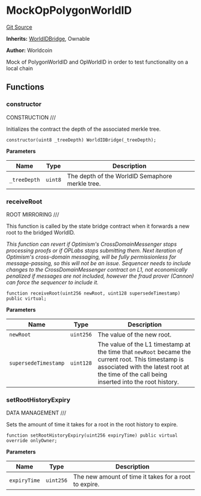 # MockOpPolygonWorldID

[Git Source](https://github.com/worldcoin/world-id-state-bridge/blob/5310dfa83169d2ad2a0eac7fa77c5c40fc5823d0/src/mock/MockOpPolygonWorldID.sol)

**Inherits:** [WorldIDBridge](/src/abstract/WorldIDBridge.sol/abstract.WorldIDBridge.md), Ownable

**Author:** Worldcoin

Mock of PolygonWorldID and OpWorldID in order to test functionality on a local chain

## Functions

### constructor

CONSTRUCTION ///

Initializes the contract the depth of the associated merkle tree.

```solidity
constructor(uint8 _treeDepth) WorldIDBridge(_treeDepth);
```

**Parameters**

| Name         | Type    | Description                                     |
| ------------ | ------- | ----------------------------------------------- |
| `_treeDepth` | `uint8` | The depth of the WorldID Semaphore merkle tree. |

### receiveRoot

ROOT MIRRORING ///

This function is called by the state bridge contract when it forwards a new root to the bridged WorldID.

_This function can revert if Optimism's CrossDomainMessenger stops processing proofs or if OPLabs stops submitting them.
Next iteration of Optimism's cross-domain messaging, will be fully permissionless for message-passing, so this will not
be an issue. Sequencer needs to include changes to the CrossDomainMessenger contract on L1, not economically penalized
if messages are not included, however the fraud prover (Cannon) can force the sequencer to include it._

```solidity
function receiveRoot(uint256 newRoot, uint128 supersedeTimestamp) public virtual;
```

**Parameters**

| Name                 | Type      | Description                                                                                                                                                                                       |
| -------------------- | --------- | ------------------------------------------------------------------------------------------------------------------------------------------------------------------------------------------------- |
| `newRoot`            | `uint256` | The value of the new root.                                                                                                                                                                        |
| `supersedeTimestamp` | `uint128` | The value of the L1 timestamp at the time that `newRoot` became the current root. This timestamp is associated with the latest root at the time of the call being inserted into the root history. |

### setRootHistoryExpiry

DATA MANAGEMENT ///

Sets the amount of time it takes for a root in the root history to expire.

```solidity
function setRootHistoryExpiry(uint256 expiryTime) public virtual override onlyOwner;
```

**Parameters**

| Name         | Type      | Description                                           |
| ------------ | --------- | ----------------------------------------------------- |
| `expiryTime` | `uint256` | The new amount of time it takes for a root to expire. |
